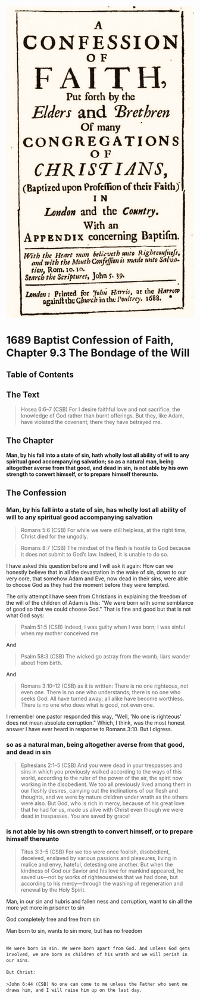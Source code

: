 <img class="intro-right" src="../images/art-1689.png">

# 1689 Baptist Confession of Faith, Chapter 9.3 The Bondage of the Will

## Table of Contents

<!-- toc -->

## The Text

>Hosea 6:6–7 (CSB) For I desire faithful love and not sacrifice, the knowledge of God rather than burnt offerings. But they, like Adam, have violated the covenant; there they have betrayed me.

## The Chapter

**Man, by his fall into a state of sin, hath wholly lost all ability of will to any spiritual good accompanying salvation; so as a natural man, being altogether averse from that good, and dead in sin, is not able by his own strength to convert himself, or to prepare himself thereunto.**

## The Confession

### Man, by his fall into a state of sin, has wholly lost all ability of will to any spiritual good accompanying salvation

>Romans 5:6 (CSB) For while we were still helpless, at the right time, Christ died for the ungodly.

>Romans 8:7 (CSB) The mindset of the flesh is hostile to God because it does not submit to God’s law. Indeed, it is unable to do so.

I have asked this question before and I will ask it again: How can we honestly believe that in all the devastation in the wake of sin, down to our very core, that somehow Adam and Eve, now dead in their sins, were able to choose God as they had the moment before they were tempted.

The only attempt I have seen from Christians in explaining the freedom of the will of the children of Adam is this: "We were born with some semblance of good so that we could choose God." That is fine and good but that is not what God says:

>Psalm 51:5 (CSB) Indeed, I was guilty when I was born; I was sinful when my mother conceived me.

And

>Psalm 58:3 (CSB) The wicked go astray from the womb; liars wander about from birth.

And

>Romans 3:10–12 (CSB) as it is written: There is no one righteous, not even one. There is no one who understands; there is no one who seeks God. All have turned away; all alike have become worthless. There is no one who does what is good, not even one.

I remember one pastor responded this way, "Well, 'No one is righteous' does not mean absolute corruption." Which, I think, was the most honest answer I have ever heard in response to Romans 3:10. But I digress.

### so as a natural man, being altogether averse from that good, and dead in sin

>Ephesians 2:1–5 (CSB) And you were dead in your trespasses and sins in which you previously walked according to the ways of this world, according to the ruler of the power of the air, the spirit now working in the disobedient. We too all previously lived among them in our fleshly desires, carrying out the inclinations of our flesh and thoughts, and we were by nature children under wrath as the others were also. But God, who is rich in mercy, because of his great love that he had for us, made us alive with Christ even though we were dead in trespasses. You are saved by grace!

### is not able by his own strength to convert himself, or to prepare himself thereunto

>Titus 3:3–5 (CSB) For we too were once foolish, disobedient, deceived, enslaved by various passions and pleasures, living in malice and envy, hateful, detesting one another. But when the kindness of God our Savior and his love for mankind appeared, he saved us—not by works of righteousness that we had done, but according to his mercy—through the washing of regeneration and renewal by the Holy Spirit.

Man, in our sin and hubris and fallen ness and corruption, want to sin all the more yet more in prisoner to sin 

God completely free and free from sin

Man born to sin, wants to sin more, but has no freedom 
```

We were born in sin. We were born apart from God. And unless God gets involved, we are born as children of his wrath and we will perish in our sins.

But Christ:

>John 6:44 (CSB) No one can come to me unless the Father who sent me draws him, and I will raise him up on the last day.
